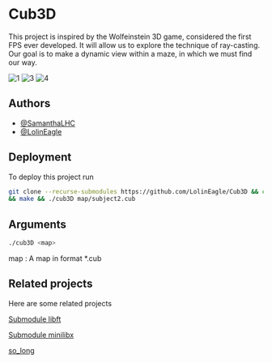 # Cub3D
This project is inspired by the Wolfeinstein 3D game, considered the first FPS ever developed. It will allow us to explore the technique of ray-casting. Our goal is to make a dynamic view within a maze, in which we must find our way.

![1](https://github.com/user-attachments/assets/35ad7d89-1393-4796-a145-91e9678a5564)
![3](https://github.com/user-attachments/assets/7be7f1a7-9f44-49ad-8e8e-4e7ea211f7e6)
![4](https://github.com/user-attachments/assets/6272e18d-b781-40ab-87d3-5068d209d042)

## Authors
- [@SamanthaLHC](https://github.com/SamanthaLHC)
- [@LolinEagle](https://www.github.com/LolinEagle)

## Deployment
To deploy this project run
```bash
git clone --recurse-submodules https://github.com/LolinEagle/Cub3D && cd Cub3D
&& make && ./cub3D map/subject2.cub
```

## Arguments
```bash
./cub3D <map>
```
map : A map in format *.cub

## Related projects
Here are some related projects

[Submodule libft](https://github.com/LolinEagle/libft)

[Submodule minilibx](https://github.com/42Paris/minilibx-linux.git)

[so_long](https://github.com/LolinEagle/so_long)
